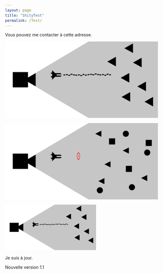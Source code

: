 ```yaml
---
layout: page
title: "ShityTest"
permalink: /Test/
---
```


Vous pouvez me contacter à cette adresse.

![Image with only the path](_data/images/basicSetup.png)

![Image with the absolute path](https://github.com/Bakakemono/Bakakemono.github.io/blob/master/_data/images/addGizmoTarget.png)

<img src="_data/images/basicSetup.png" width="300">


Je suis à jour.

Nouvelle version 1.1